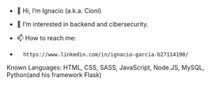 - 👋 Hi, I’m Ignacio (a.k.a. Cioni)
- 👀 I’m interested in backend and cibersecurity.


- 📫 How to reach me:
-       https://www.linkedin.com/in/ignacio-garcia-b27114190/

Known Languages: 
HTML, CSS, SASS, JavaScript, Node.JS, MySQL, Python(and his framework Flask) 
